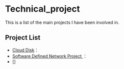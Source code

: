 # Technical_project
This is a list of the main projects I have been involved in.

## Project List

- [Cloud Disk](#)：
- [Software Defined Network Project ](#)：
- []
